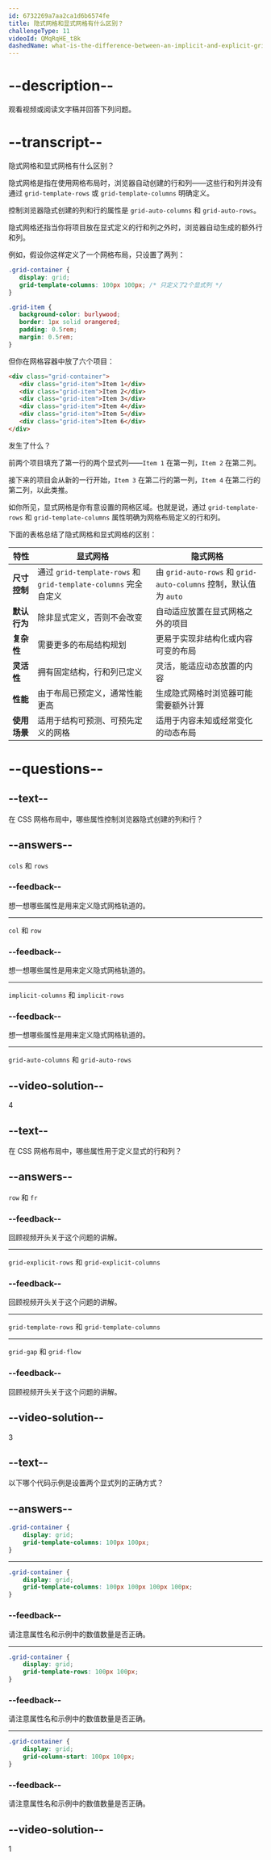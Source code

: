 ```yaml
---
id: 6732269a7aa2ca1d6b6574fe
title: 隐式网格和显式网格有什么区别？
challengeType: 11
videoId: QMqRqHE_t8k
dashedName: what-is-the-difference-between-an-implicit-and-explicit-grid
---
```


# --description--

观看视频或阅读文字稿并回答下列问题。

# --transcript--

隐式网格和显式网格有什么区别？

隐式网格是指在使用网格布局时，浏览器自动创建的行和列——这些行和列并没有通过 `grid-template-rows` 或 `grid-template-columns` 明确定义。

控制浏览器隐式创建的列和行的属性是 `grid-auto-columns` 和 `grid-auto-rows`。

隐式网格还指当你将项目放在显式定义的行和列之外时，浏览器自动生成的额外行和列。

例如，假设你这样定义了一个网格布局，只设置了两列：

```css
.grid-container {
   display: grid;
   grid-template-columns: 100px 100px; /* 只定义了2个显式列 */
}

.grid-item {
   background-color: burlywood;
   border: 1px solid orangered;
   padding: 0.5rem;
   margin: 0.5rem;
}
```

但你在网格容器中放了六个项目：

```html
<div class="grid-container">
   <div class="grid-item">Item 1</div>
   <div class="grid-item">Item 2</div>
   <div class="grid-item">Item 3</div>
   <div class="grid-item">Item 4</div>
   <div class="grid-item">Item 5</div>
   <div class="grid-item">Item 6</div>
</div>
```

发生了什么？

前两个项目填充了第一行的两个显式列——`Item 1` 在第一列，`Item 2` 在第二列。

接下来的项目会从新的一行开始，`Item 3` 在第二行的第一列，`Item 4` 在第二行的第二列，以此类推。

如你所见，显式网格是你有意设置的网格区域。也就是说，通过 `grid-template-rows` 和 `grid-template-columns` 属性明确为网格布局定义的行和列。

下面的表格总结了隐式网格和显式网格的区别：

| **特性**          | **显式网格**                                                         | **隐式网格**                                                         |
| ---------------- | -------------------------------------------------------------------- | -------------------------------------------------------------------- |
| **尺寸控制**     | 通过 `grid-template-rows` 和 `grid-template-columns` 完全自定义      | 由 `grid-auto-rows` 和 `grid-auto-columns` 控制，默认值为 `auto`      |
| **默认行为**     | 除非显式定义，否则不会改变                                           | 自动适应放置在显式网格之外的项目                                     |
| **复杂性**       | 需要更多的布局结构规划                                               | 更易于实现非结构化或内容可变的布局                                   |
| **灵活性**       | 拥有固定结构，行和列已定义                                           | 灵活，能适应动态放置的内容                                           |
| **性能**         | 由于布局已预定义，通常性能更高                                       | 生成隐式网格时浏览器可能需要额外计算                                 |
| **使用场景**     | 适用于结构可预测、可预先定义的网格                                   | 适用于内容未知或经常变化的动态布局                                   |

# --questions--

## --text--

在 CSS 网格布局中，哪些属性控制浏览器隐式创建的列和行？

## --answers--

`cols` 和 `rows`

### --feedback--

想一想哪些属性是用来定义隐式网格轨道的。

---

`col` 和 `row`

### --feedback--

想一想哪些属性是用来定义隐式网格轨道的。

---

`implicit-columns` 和 `implicit-rows`

### --feedback--

想一想哪些属性是用来定义隐式网格轨道的。

---

`grid-auto-columns` 和 `grid-auto-rows`

## --video-solution--

4

## --text--

在 CSS 网格布局中，哪些属性用于定义显式的行和列？

## --answers--

`row` 和 `fr`

### --feedback--

回顾视频开头关于这个问题的讲解。

---

`grid-explicit-rows` 和 `grid-explicit-columns`

### --feedback--

回顾视频开头关于这个问题的讲解。

---

`grid-template-rows` 和 `grid-template-columns`

---

`grid-gap` 和 `grid-flow`

### --feedback--

回顾视频开头关于这个问题的讲解。

## --video-solution--

3

## --text--

以下哪个代码示例是设置两个显式列的正确方式？

## --answers--

```css
.grid-container {
    display: grid;
    grid-template-columns: 100px 100px;
}
```

---

```css
.grid-container {
    display: grid;
    grid-template-columns: 100px 100px 100px 100px;
}
```

### --feedback--

请注意属性名和示例中的数值数量是否正确。

---

```css
.grid-container {
    display: grid;
    grid-template-rows: 100px 100px;
}
```

### --feedback--

请注意属性名和示例中的数值数量是否正确。

---

```css
.grid-container {
    display: grid;
    grid-column-start: 100px 100px;
}
```

### --feedback--

请注意属性名和示例中的数值数量是否正确。

## --video-solution--

1

